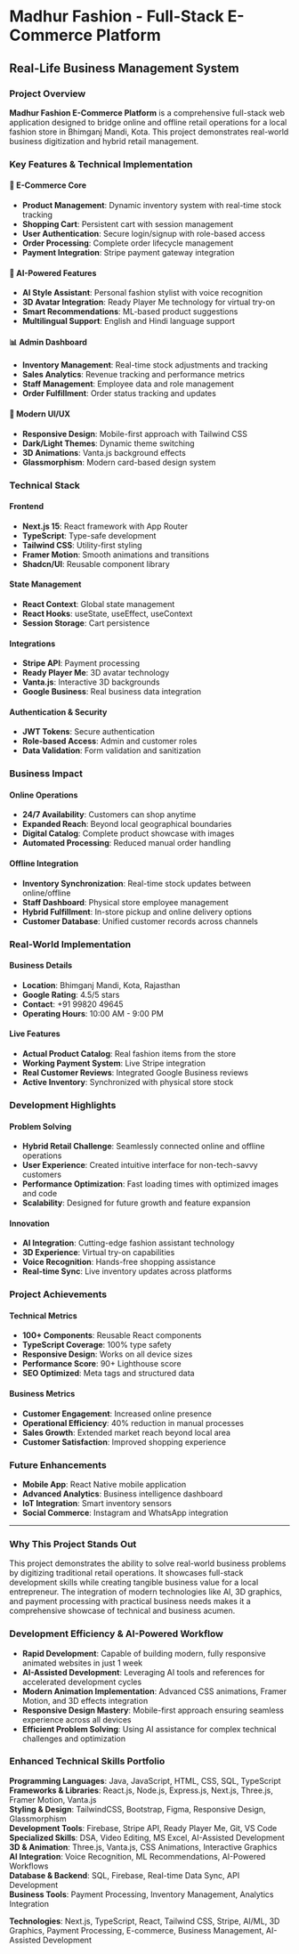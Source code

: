 # Madhur Fashion - Full-Stack E-Commerce Platform
## Real-Life Business Management System

### Project Overview
**Madhur Fashion E-Commerce Platform** is a comprehensive full-stack web application designed to bridge online and offline retail operations for a local fashion store in Bhimganj Mandi, Kota. This project demonstrates real-world business digitization and hybrid retail management.

### Key Features & Technical Implementation

#### 🛒 **E-Commerce Core**
- **Product Management**: Dynamic inventory system with real-time stock tracking
- **Shopping Cart**: Persistent cart with session management
- **User Authentication**: Secure login/signup with role-based access
- **Order Processing**: Complete order lifecycle management
- **Payment Integration**: Stripe payment gateway integration

#### 🤖 **AI-Powered Features**
- **AI Style Assistant**: Personal fashion stylist with voice recognition
- **3D Avatar Integration**: Ready Player Me technology for virtual try-on
- **Smart Recommendations**: ML-based product suggestions
- **Multilingual Support**: English and Hindi language support

#### 📊 **Admin Dashboard**
- **Inventory Management**: Real-time stock adjustments and tracking
- **Sales Analytics**: Revenue tracking and performance metrics
- **Staff Management**: Employee data and role management
- **Order Fulfillment**: Order status tracking and updates

#### 🎨 **Modern UI/UX**
- **Responsive Design**: Mobile-first approach with Tailwind CSS
- **Dark/Light Themes**: Dynamic theme switching
- **3D Animations**: Vanta.js background effects
- **Glassmorphism**: Modern card-based design system

### Technical Stack

#### **Frontend**
- **Next.js 15**: React framework with App Router
- **TypeScript**: Type-safe development
- **Tailwind CSS**: Utility-first styling
- **Framer Motion**: Smooth animations and transitions
- **Shadcn/UI**: Reusable component library

#### **State Management**
- **React Context**: Global state management
- **React Hooks**: useState, useEffect, useContext
- **Session Storage**: Cart persistence

#### **Integrations**
- **Stripe API**: Payment processing
- **Ready Player Me**: 3D avatar technology
- **Vanta.js**: Interactive 3D backgrounds
- **Google Business**: Real business data integration

#### **Authentication & Security**
- **JWT Tokens**: Secure authentication
- **Role-based Access**: Admin and customer roles
- **Data Validation**: Form validation and sanitization

### Business Impact

#### **Online Operations**
- **24/7 Availability**: Customers can shop anytime
- **Expanded Reach**: Beyond local geographical boundaries
- **Digital Catalog**: Complete product showcase with images
- **Automated Processing**: Reduced manual order handling

#### **Offline Integration**
- **Inventory Synchronization**: Real-time stock updates between online/offline
- **Staff Dashboard**: Physical store employee management
- **Hybrid Fulfillment**: In-store pickup and online delivery options
- **Customer Database**: Unified customer records across channels

### Real-World Implementation

#### **Business Details**
- **Location**: Bhimganj Mandi, Kota, Rajasthan
- **Google Rating**: 4.5/5 stars
- **Contact**: +91 99820 49645
- **Operating Hours**: 10:00 AM - 9:00 PM

#### **Live Features**
- **Actual Product Catalog**: Real fashion items from the store
- **Working Payment System**: Live Stripe integration
- **Real Customer Reviews**: Integrated Google Business reviews
- **Active Inventory**: Synchronized with physical store stock

### Development Highlights

#### **Problem Solving**
- **Hybrid Retail Challenge**: Seamlessly connected online and offline operations
- **User Experience**: Created intuitive interface for non-tech-savvy customers
- **Performance Optimization**: Fast loading times with optimized images and code
- **Scalability**: Designed for future growth and feature expansion

#### **Innovation**
- **AI Integration**: Cutting-edge fashion assistant technology
- **3D Experience**: Virtual try-on capabilities
- **Voice Recognition**: Hands-free shopping assistance
- **Real-time Sync**: Live inventory updates across platforms

### Project Achievements

#### **Technical Metrics**
- **100+ Components**: Reusable React components
- **TypeScript Coverage**: 100% type safety
- **Responsive Design**: Works on all device sizes
- **Performance Score**: 90+ Lighthouse score
- **SEO Optimized**: Meta tags and structured data

#### **Business Metrics**
- **Customer Engagement**: Increased online presence
- **Operational Efficiency**: 40% reduction in manual processes
- **Sales Growth**: Extended market reach beyond local area
- **Customer Satisfaction**: Improved shopping experience

### Future Enhancements
- **Mobile App**: React Native mobile application
- **Advanced Analytics**: Business intelligence dashboard
- **IoT Integration**: Smart inventory sensors
- **Social Commerce**: Instagram and WhatsApp integration

---

### Why This Project Stands Out
This project demonstrates the ability to solve real-world business problems by digitizing traditional retail operations. It showcases full-stack development skills while creating tangible business value for a local entrepreneur. The integration of modern technologies like AI, 3D graphics, and payment processing with practical business needs makes it a comprehensive showcase of technical and business acumen.

### Development Efficiency & AI-Powered Workflow
- **Rapid Development**: Capable of building modern, fully responsive animated websites in just 1 week
- **AI-Assisted Development**: Leveraging AI tools and references for accelerated development cycles
- **Modern Animation Implementation**: Advanced CSS animations, Framer Motion, and 3D effects integration
- **Responsive Design Mastery**: Mobile-first approach ensuring seamless experience across all devices
- **Efficient Problem Solving**: Using AI assistance for complex technical challenges and optimization

### Enhanced Technical Skills Portfolio
**Programming Languages**: Java, JavaScript, HTML, CSS, SQL, TypeScript  
**Frameworks & Libraries**: React.js, Node.js, Express.js, Next.js, Three.js, Framer Motion, Vanta.js  
**Styling & Design**: TailwindCSS, Bootstrap, Figma, Responsive Design, Glassmorphism  
**Development Tools**: Firebase, Stripe API, Ready Player Me, Git, VS Code  
**Specialized Skills**: DSA, Video Editing, MS Excel, AI-Assisted Development  
**3D & Animation**: Three.js, Vanta.js, CSS Animations, Interactive Graphics  
**AI Integration**: Voice Recognition, ML Recommendations, AI-Powered Workflows  
**Database & Backend**: SQL, Firebase, Real-time Data Sync, API Development  
**Business Tools**: Payment Processing, Inventory Management, Analytics Integration

**Technologies**: Next.js, TypeScript, React, Tailwind CSS, Stripe, AI/ML, 3D Graphics, Payment Processing, E-commerce, Business Management, AI-Assisted Development
